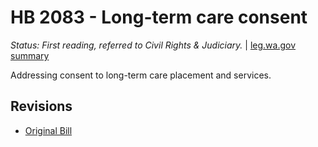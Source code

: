 # HB 2083 - Long-term care consent
*Status: First reading, referred to Civil Rights & Judiciary.* | [leg.wa.gov summary](https://app.leg.wa.gov/billsummary?BillNumber=2083&Year=2021)

Addressing consent to long-term care placement and services.

## Revisions
* [Original Bill](1/)